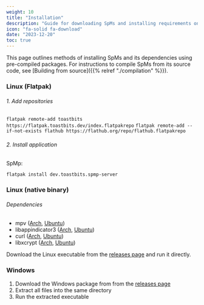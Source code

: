 ```yaml
---
weight: 10
title: "Installation"
description: "Guide for downloading SpMs and installing requirements on each platform"
icon: "fa-solid fa-download"
date: "2023-12-20"
toc: true
---
```


This page outlines methods of installing SpMs and its dependencies using pre-compiled packages. For instructions to compile SpMs from its source code, see [Building from source]({{% relref "./compilation" %}}).

### Linux (Flatpak)

###### 1. Add repositories

`flatpak remote-add toastbits https://flatpak.toastbits.dev/index.flatpakrepo`
`flatpak remote-add --if-not-exists flathub https://flathub.org/repo/flathub.flatpakrepo`

###### 2. Install application

SpMp:

`flatpak install dev.toastbits.spmp-server`

### Linux (native binary)

###### Dependencies

- mpv ([Arch](https://archlinux.org/packages/extra/x86_64/mpv/), [Ubuntu](https://packages.ubuntu.com/libmpv-dev))
- libappindicator3 ([Arch](https://archlinux.org/packages/extra/x86_64/libappindicator-gtk3/files/), [Ubuntu](https://packages.ubuntu.com/libappindicator3-1))
- curl ([Arch](https://archlinux.org/packages/core/x86_64/curl/), [Ubuntu](https://packages.ubuntu.com/curl))
- libxcrypt ([Arch](https://archlinux.org/packages/core/x86_64/libxcrypt-compat/), [Ubuntu](https://packages.ubuntu.com/search?keywords=libcrypt-dev))

Download the Linux executable from the [releases page](https://github.com/toasterofbread/spmp-server/releases) and run it directly.

### Windows

1. Download the Windows package from from the [releases page](https://github.com/toasterofbread/spmp-server/releases)
2. Extract all files into the same directory
3. Run the extracted executable
